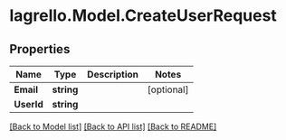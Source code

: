 
# lagrello.Model.CreateUserRequest

## Properties

Name | Type | Description | Notes
------------ | ------------- | ------------- | -------------
**Email** | **string** |  | [optional] 
**UserId** | **string** |  | 

[[Back to Model list]](../README.md#documentation-for-models)
[[Back to API list]](../README.md#documentation-for-api-endpoints)
[[Back to README]](../README.md)

